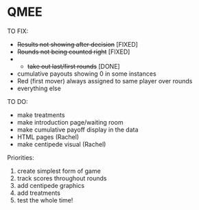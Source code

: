 # QMEE
 TO FIX:
- ~~Results not showing after decision~~ [FIXED]
- ~~Rounds not being counted right~~ [FIXED]
- - ~~take out last/first rounds~~ [DONE]
- cumulative payouts showing 0 in some instances
- Red (first mover) always assigned to same player over rounds
- everything else

TO DO:
- make treatments
- make introduction page/waiting room
- make cumulative payoff display in the data
- HTML pages (Rachel)
- make centipede visual (Rachel)

Priorities:
1. create simplest form of game
2. track scores throughout rounds
3. add centipede graphics
4. add treatments
5. test the whole time!